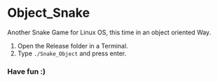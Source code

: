 # Object_Snake

Another Snake Game for Linux OS, this time in an object oriented Way. 

1. Open the Release folder in a Terminal.
2. Type `./Snake_Object`  and press enter.

### Have fun :)
